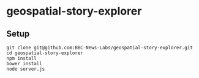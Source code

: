 # geospatial-story-explorer

## Setup

```
git clone git@github.com:BBC-News-Labs/geospatial-story-explorer.git
cd geospatial-story-explorer
npm install
bower install
node server.js
```
